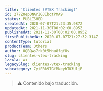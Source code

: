 ```yaml
---
title: 'Clientes (VTEX Tracking)'
id: 277Z0epDNArIGJIbqtPMA9
status: PUBLISHED
createdAt: 2020-07-07T21:23:35.987Z
updatedAt: 2021-11-30T00:02:00.895Z
publishedAt: 2021-11-30T00:02:00.895Z
firstPublishedAt: 2020-07-07T21:27:32.314Z
contentType: tutorial
productTeam: Others
author: 0QBQws7rk0t5Mnu8fgfUv
slug: clientes-vtex-tracking
locale: es
legacySlug: clientes-vtex-tracking
subcategory: 7yiFRk9TGfMNeyhT83UljP
---
```


>⚠️ Contenido bajo traducción.
